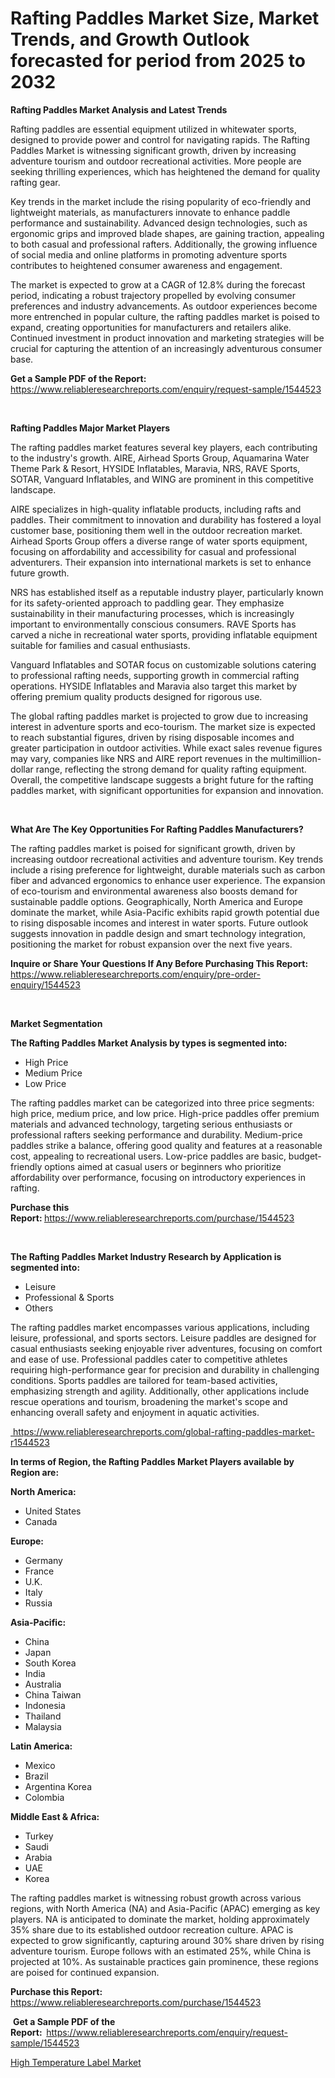 <p><h1>Rafting Paddles Market Size, Market Trends, and Growth Outlook forecasted for period from 2025 to 2032</h1></p><p><strong>Rafting Paddles Market Analysis and Latest Trends</strong></p>
<p><p>Rafting paddles are essential equipment utilized in whitewater sports, designed to provide power and control for navigating rapids. The Rafting Paddles Market is witnessing significant growth, driven by increasing adventure tourism and outdoor recreational activities. More people are seeking thrilling experiences, which has heightened the demand for quality rafting gear.</p><p>Key trends in the market include the rising popularity of eco-friendly and lightweight materials, as manufacturers innovate to enhance paddle performance and sustainability. Advanced design technologies, such as ergonomic grips and improved blade shapes, are gaining traction, appealing to both casual and professional rafters. Additionally, the growing influence of social media and online platforms in promoting adventure sports contributes to heightened consumer awareness and engagement.</p><p>The market is expected to grow at a CAGR of 12.8% during the forecast period, indicating a robust trajectory propelled by evolving consumer preferences and industry advancements. As outdoor experiences become more entrenched in popular culture, the rafting paddles market is poised to expand, creating opportunities for manufacturers and retailers alike. Continued investment in product innovation and marketing strategies will be crucial for capturing the attention of an increasingly adventurous consumer base.</p></p>
<p><strong>Get a Sample PDF of the Report:&nbsp;</strong> <a href="https://www.reliableresearchreports.com/enquiry/request-sample/1544523?utm_campaign=2655&utm_medium=2&utm_source=Github&utm_content=ia&utm_term=04042025&utm_id=rafting-paddles">https://www.reliableresearchreports.com/enquiry/request-sample/1544523</a></p>
<p>&nbsp;</p>
<p><strong>Rafting Paddles Major Market Players</strong></p>
<p><p>The rafting paddles market features several key players, each contributing to the industry's growth. AIRE, Airhead Sports Group, Aquamarina Water Theme Park & Resort, HYSIDE Inflatables, Maravia, NRS, RAVE Sports, SOTAR, Vanguard Inflatables, and WING are prominent in this competitive landscape.</p><p>AIRE specializes in high-quality inflatable products, including rafts and paddles. Their commitment to innovation and durability has fostered a loyal customer base, positioning them well in the outdoor recreation market. Airhead Sports Group offers a diverse range of water sports equipment, focusing on affordability and accessibility for casual and professional adventurers. Their expansion into international markets is set to enhance future growth.</p><p>NRS has established itself as a reputable industry player, particularly known for its safety-oriented approach to paddling gear. They emphasize sustainability in their manufacturing processes, which is increasingly important to environmentally conscious consumers. RAVE Sports has carved a niche in recreational water sports, providing inflatable equipment suitable for families and casual enthusiasts.</p><p>Vanguard Inflatables and SOTAR focus on customizable solutions catering to professional rafting needs, supporting growth in commercial rafting operations. HYSIDE Inflatables and Maravia also target this market by offering premium quality products designed for rigorous use.</p><p>The global rafting paddles market is projected to grow due to increasing interest in adventure sports and eco-tourism. The market size is expected to reach substantial figures, driven by rising disposable incomes and greater participation in outdoor activities. While exact sales revenue figures may vary, companies like NRS and AIRE report revenues in the multimillion-dollar range, reflecting the strong demand for quality rafting equipment. Overall, the competitive landscape suggests a bright future for the rafting paddles market, with significant opportunities for expansion and innovation.</p></p>
<p>&nbsp;</p>
<p><strong>What Are The Key Opportunities For Rafting Paddles Manufacturers?</strong></p>
<p><p>The rafting paddles market is poised for significant growth, driven by increasing outdoor recreational activities and adventure tourism. Key trends include a rising preference for lightweight, durable materials such as carbon fiber and advanced ergonomics to enhance user experience. The expansion of eco-tourism and environmental awareness also boosts demand for sustainable paddle options. Geographically, North America and Europe dominate the market, while Asia-Pacific exhibits rapid growth potential due to rising disposable incomes and interest in water sports. Future outlook suggests innovation in paddle design and smart technology integration, positioning the market for robust expansion over the next five years.</p></p>
<p><strong>Inquire or Share Your Questions If Any Before Purchasing This Report:</strong> <a href="https://www.reliableresearchreports.com/enquiry/pre-order-enquiry/1544523?utm_campaign=2655&utm_medium=2&utm_source=Github&utm_content=ia&utm_term=04042025&utm_id=rafting-paddles">https://www.reliableresearchreports.com/enquiry/pre-order-enquiry/1544523</a></p>
<p>&nbsp;</p>
<p><strong>Market Segmentation</strong></p>
<p><strong>The Rafting Paddles Market Analysis by types is segmented into:</strong></p>
<p><ul><li>High Price</li><li>Medium Price</li><li>Low Price</li></ul></p>
<p><p>The rafting paddles market can be categorized into three price segments: high price, medium price, and low price. High-price paddles offer premium materials and advanced technology, targeting serious enthusiasts or professional rafters seeking performance and durability. Medium-price paddles strike a balance, offering good quality and features at a reasonable cost, appealing to recreational users. Low-price paddles are basic, budget-friendly options aimed at casual users or beginners who prioritize affordability over performance, focusing on introductory experiences in rafting.</p></p>
<p><strong>Purchase this Report:&nbsp;</strong><a href="https://www.reliableresearchreports.com/purchase/1544523?utm_campaign=2655&utm_medium=2&utm_source=Github&utm_content=ia&utm_term=04042025&utm_id=rafting-paddles">https://www.reliableresearchreports.com/purchase/1544523</a></p>
<p>&nbsp;</p>
<p><strong>The Rafting Paddles Market Industry Research by Application is segmented into:</strong></p>
<p><ul><li>Leisure</li><li>Professional & Sports</li><li>Others</li></ul></p>
<p><p>The rafting paddles market encompasses various applications, including leisure, professional, and sports sectors. Leisure paddles are designed for casual enthusiasts seeking enjoyable river adventures, focusing on comfort and ease of use. Professional paddles cater to competitive athletes requiring high-performance gear for precision and durability in challenging conditions. Sports paddles are tailored for team-based activities, emphasizing strength and agility. Additionally, other applications include rescue operations and tourism, broadening the market's scope and enhancing overall safety and enjoyment in aquatic activities.</p></p>
<p><a href="https://www.reliableresearchreports.com/global-rafting-paddles-market-r1544523?utm_campaign=2655&utm_medium=2&utm_source=Github&utm_content=ia&utm_term=04042025&utm_id=rafting-paddles">&nbsp;https://www.reliableresearchreports.com/global-rafting-paddles-market-r1544523</a></p>
<p><strong>In terms of Region, the Rafting Paddles Market Players available by Region are:</strong></p>
<p>
    <p> <strong> North America: </strong>
        <ul>
            <li>United States</li>
            <li>Canada</li>
        </ul>
        </p> 
    <p> <strong> Europe: </strong>
        <ul>
            <li>Germany</li>
            <li>France</li>
            <li>U.K.</li>
            <li>Italy</li>
            <li>Russia</li>
        </ul>
        </p> 
    <p> <strong> Asia-Pacific: </strong>
        <ul>
            <li>China</li>
            <li>Japan</li>
            <li>South Korea</li>
            <li>India</li>
            <li>Australia</li>
            <li>China Taiwan</li>
            <li>Indonesia</li>
            <li>Thailand</li>
            <li>Malaysia</li>
        </ul>
        </p> 
    <p> <strong> Latin America: </strong>
        <ul>
            <li>Mexico</li>
            <li>Brazil</li>
            <li>Argentina Korea</li>
            <li>Colombia</li>
        </ul>
        </p> 
    <p> <strong> Middle East & Africa: </strong>
        <ul>
            <li>Turkey</li>
            <li>Saudi</li>
            <li>Arabia</li>
            <li>UAE</li>
            <li>Korea</li>
        </ul>
    </p>
    </p>
<p><p>The rafting paddles market is witnessing robust growth across various regions, with North America (NA) and Asia-Pacific (APAC) emerging as key players. NA is anticipated to dominate the market, holding approximately 35% share due to its established outdoor recreation culture. APAC is expected to grow significantly, capturing around 30% share driven by rising adventure tourism. Europe follows with an estimated 25%, while China is projected at 10%. As sustainable practices gain prominence, these regions are poised for continued expansion.</p></p>
<p><strong>Purchase this Report: </strong><a href="https://www.reliableresearchreports.com/purchase/1544523?utm_campaign=2655&utm_medium=2&utm_source=Github&utm_content=ia&utm_term=04042025&utm_id=rafting-paddles">https://www.reliableresearchreports.com/purchase/1544523</a></p>
<p>&nbsp;<strong>Get a Sample PDF of the Report:&nbsp;&nbsp;</strong><a href="https://www.reliableresearchreports.com/enquiry/request-sample/1544523?utm_campaign=2655&utm_medium=2&utm_source=Github&utm_content=ia&utm_term=04042025&utm_id=rafting-paddles">https://www.reliableresearchreports.com/enquiry/request-sample/1544523</a></p>
<p><strong></strong></p>
<p><p><a href="https://github.com/ulyssacrayne00231/Market-Research-Report-List-1/blob/main/high-temperature-label-market.md?utm_campaign=2655&utm_medium=2&utm_source=Github&utm_content=ia&utm_term=04042025&utm_id=rafting-paddles">High Temperature Label Market</a></p></p>